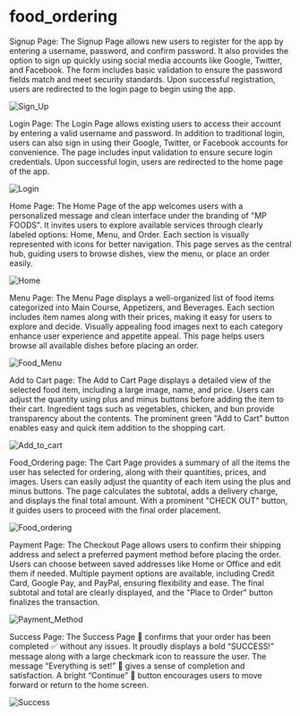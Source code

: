 # food_ordering

Signup Page:
      The Signup Page allows new users to register for the app by entering a username, password, and confirm password. It also provides the option to sign up quickly using social media accounts like Google, Twitter, and Facebook. The form includes basic validation to ensure the password fields match and meet security standards. Upon successful registration, users are redirected to the login page to begin using the app.

  ![Sign_Up](Screenshot/Signup.png)

Login Page:
     The Login Page allows existing users to access their account by entering a valid username and password. In addition to traditional login, users can also sign in using their Google, Twitter, or Facebook accounts for convenience. The page includes input validation to ensure secure login credentials. Upon successful login, users are redirected to the home page of the app.

  ![Login](Screenshot/Login.png)

Home Page:
    The Home Page of the app welcomes users with a personalized message and clean interface under the branding of "MP FOODS". It invites users to explore available services through clearly labeled options: Home, Menu, and Order. Each section is visually represented with icons for better navigation. This page serves as the central hub, guiding users to browse dishes, view the menu, or place an order easily.

  ![Home](Screenshot/Home.png)

Menu Page:
     The Menu Page displays a well-organized list of food items categorized into Main Course, Appetizers, and Beverages. Each section includes item names along with their prices, making it easy for users to explore and decide. Visually appealing food images next to each category enhance user experience and appetite appeal. This page helps users browse all available dishes before placing an order.

  ![Food_Menu](Screenshot/Food_Menu.png)

Add to Cart page:
       The Add to Cart Page displays a detailed view of the selected food item, including a large image, name, and price. Users can adjust the quantity using plus and minus buttons before adding the item to their cart. Ingredient tags such as vegetables, chicken, and bun provide transparency about the contents. The prominent green "Add to Cart" button enables easy and quick item addition to the shopping cart.

  ![Add_to_cart](Screenshot/Add_to_cart.png)

Food_Ordering page:
       The Cart Page provides a summary of all the items the user has selected for ordering, along with their quantities, prices, and images. Users can easily adjust the quantity of each item using the plus and minus buttons. The page calculates the subtotal, adds a delivery charge, and displays the final total amount. With a prominent "CHECK OUT" button, it guides users to proceed with the final order placement.

  ![Food_ordering](Screenshot/Food_Ordering.png) 

Payment Page:
       The Checkout Page allows users to confirm their shipping address and select a preferred payment method before placing the order. Users can choose between saved addresses like Home or Office and edit them if needed. Multiple payment options are available, including Credit Card, Google Pay, and PayPal, ensuring flexibility and ease. The final subtotal and total are clearly displayed, and the "Place to Order" button finalizes the transaction.

   ![Payment_Method](Screenshot/Payment.png)    
  
Success Page:
       The Success Page 🎉 confirms that your order has been completed ✅ without any issues. It proudly displays a bold “SUCCESS!” message along with a large checkmark icon to reassure the user. The message “Everything is set!” 🛒 gives a sense of completion and satisfaction. A bright “Continue” 🔄 button encourages users to move forward or return to the home screen.

 ![Success](Screenshot/Success.png)
